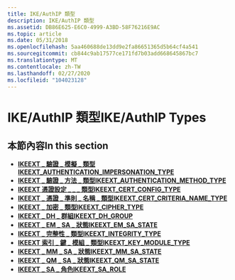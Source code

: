 ```yaml
---
title: IKE/AuthIP 類型
description: IKE/AuthIP 類型
ms.assetid: DB86E625-E6C0-4999-A3BD-58F76216E9AC
ms.topic: article
ms.date: 05/31/2018
ms.openlocfilehash: 5aa460688de13dd9e2fa86651365d5b64cf4a541
ms.sourcegitcommit: cb844c9ab17577ce171fd7b03add668645867bc7
ms.translationtype: MT
ms.contentlocale: zh-TW
ms.lasthandoff: 02/27/2020
ms.locfileid: "104023128"
---
```

# <a name="ikeauthip-types"></a><span data-ttu-id="e9a2a-103">IKE/AuthIP 類型</span><span class="sxs-lookup"><span data-stu-id="e9a2a-103">IKE/AuthIP Types</span></span>

## <a name="in-this-section"></a><span data-ttu-id="e9a2a-104">本節內容</span><span class="sxs-lookup"><span data-stu-id="e9a2a-104">In this section</span></span>

-   [<span data-ttu-id="e9a2a-105">**IKEEXT \_ 驗證 \_ 模擬 \_ 類型**</span><span class="sxs-lookup"><span data-stu-id="e9a2a-105">**IKEEXT\_AUTHENTICATION\_IMPERSONATION\_TYPE**</span></span>](/windows/desktop/api/Iketypes/ne-iketypes-ikeext_authentication_impersonation_type)
-   [<span data-ttu-id="e9a2a-106">**IKEEXT \_ 驗證 \_ 方法 \_ 類型**</span><span class="sxs-lookup"><span data-stu-id="e9a2a-106">**IKEEXT\_AUTHENTICATION\_METHOD\_TYPE**</span></span>](/windows/desktop/api/Iketypes/ne-iketypes-ikeext_authentication_method_type)
-   [<span data-ttu-id="e9a2a-107">**IKEEXT 憑證設定 \_ \_ \_ 類型**</span><span class="sxs-lookup"><span data-stu-id="e9a2a-107">**IKEEXT\_CERT\_CONFIG\_TYPE**</span></span>](/windows/desktop/api/Iketypes/ne-iketypes-ikeext_cert_config_type)
-   [<span data-ttu-id="e9a2a-108">**IKEEXT \_ 憑證 \_ 準則 \_ 名稱 \_ 類型**</span><span class="sxs-lookup"><span data-stu-id="e9a2a-108">**IKEEXT\_CERT\_CRITERIA\_NAME\_TYPE**</span></span>](/windows/win32/api/iketypes/ne-iketypes-ikeext_cert_criteria_name_type)
-   [<span data-ttu-id="e9a2a-109">**IKEEXT \_ 加密 \_ 類型**</span><span class="sxs-lookup"><span data-stu-id="e9a2a-109">**IKEEXT\_CIPHER\_TYPE**</span></span>](/windows/desktop/api/Iketypes/ne-iketypes-ikeext_cipher_type)
-   [<span data-ttu-id="e9a2a-110">**IKEEXT \_ DH \_ 群組**</span><span class="sxs-lookup"><span data-stu-id="e9a2a-110">**IKEEXT\_DH\_GROUP**</span></span>](/windows/desktop/api/Iketypes/ne-iketypes-ikeext_dh_group)
-   [<span data-ttu-id="e9a2a-111">**IKEEXT \_ EM \_ SA \_ 狀態**</span><span class="sxs-lookup"><span data-stu-id="e9a2a-111">**IKEEXT\_EM\_SA\_STATE**</span></span>](/windows/desktop/api/Iketypes/ne-iketypes-ikeext_em_sa_state)
-   [<span data-ttu-id="e9a2a-112">**IKEEXT \_ 完整性 \_ 類型**</span><span class="sxs-lookup"><span data-stu-id="e9a2a-112">**IKEEXT\_INTEGRITY\_TYPE**</span></span>](/windows/desktop/api/Iketypes/ne-iketypes-ikeext_integrity_type)
-   [<span data-ttu-id="e9a2a-113">**IKEEXT 索引 \_ 鍵 \_ 模組 \_ 類型**</span><span class="sxs-lookup"><span data-stu-id="e9a2a-113">**IKEEXT\_KEY\_MODULE\_TYPE**</span></span>](/windows/desktop/api/Iketypes/ne-iketypes-ikeext_key_module_type)
-   [<span data-ttu-id="e9a2a-114">**IKEEXT \_ MM \_ SA \_ 狀態**</span><span class="sxs-lookup"><span data-stu-id="e9a2a-114">**IKEEXT\_MM\_SA\_STATE**</span></span>](/windows/desktop/api/Iketypes/ne-iketypes-ikeext_mm_sa_state)
-   [<span data-ttu-id="e9a2a-115">**IKEEXT \_ QM \_ SA \_ 狀態**</span><span class="sxs-lookup"><span data-stu-id="e9a2a-115">**IKEEXT\_QM\_SA\_STATE**</span></span>](/windows/desktop/api/Iketypes/ne-iketypes-ikeext_qm_sa_state)
-   [<span data-ttu-id="e9a2a-116">**IKEEXT \_ SA \_ 角色**</span><span class="sxs-lookup"><span data-stu-id="e9a2a-116">**IKEEXT\_SA\_ROLE**</span></span>](/windows/desktop/api/Iketypes/ne-iketypes-ikeext_sa_role)

 

 




